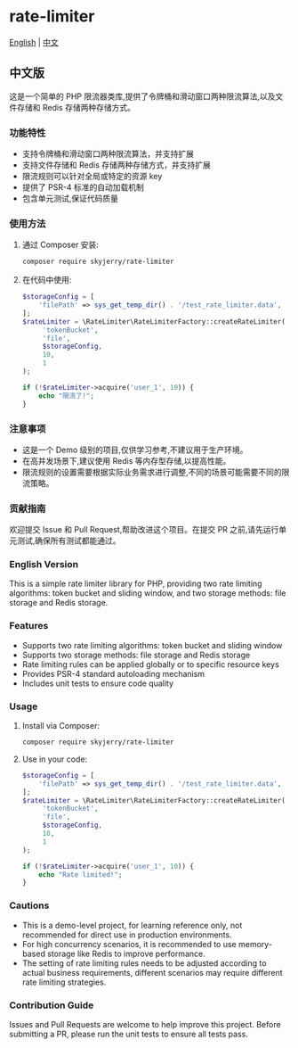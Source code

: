 # rate-limiter

[English](#english-version) | [中文](#中文版)

## 中文版

这是一个简单的 PHP 限流器类库,提供了令牌桶和滑动窗口两种限流算法,以及文件存储和 Redis 存储两种存储方式。

### 功能特性

- 支持令牌桶和滑动窗口两种限流算法，并支持扩展
- 支持文件存储和 Redis 存储两种存储方式，并支持扩展
- 限流规则可以针对全局或特定的资源 key
- 提供了 PSR-4 标准的自动加载机制
- 包含单元测试,保证代码质量

### 使用方法

1. 通过 Composer 安装:
    ```bash
    composer require skyjerry/rate-limiter
    ```
2. 在代码中使用:
    ```php
    $storageConfig = [
        'filePath' => sys_get_temp_dir() . '/test_rate_limiter.data',
    ];
    $rateLimiter = \RateLimiter\RateLimiterFactory::createRateLimiter(
         'tokenBucket',
         'file',
         $storageConfig,
         10,
         1
    );
    
    if (!$rateLimiter->acquire('user_1', 10)) {
        echo "限流了!";
    }
    ```

### 注意事项

- 这是一个 Demo 级别的项目,仅供学习参考,不建议用于生产环境。
- 在高并发场景下,建议使用 Redis 等内存型存储,以提高性能。
- 限流规则的设置需要根据实际业务需求进行调整,不同的场景可能需要不同的限流策略。

### 贡献指南

欢迎提交 Issue 和 Pull Request,帮助改进这个项目。在提交 PR 之前,请先运行单元测试,确保所有测试都能通过。

### English Version

This is a simple rate limiter library for PHP, providing two rate limiting algorithms: token bucket and sliding window, and two storage methods: file storage and Redis storage.

### Features

- Supports two rate limiting algorithms: token bucket and sliding window
- Supports two storage methods: file storage and Redis storage
- Rate limiting rules can be applied globally or to specific resource keys
- Provides PSR-4 standard autoloading mechanism
- Includes unit tests to ensure code quality

### Usage
1. Install via Composer:
    ```bash
    composer require skyjerry/rate-limiter
    ```
2. Use in your code:
    ```php
    $storageConfig = [
        'filePath' => sys_get_temp_dir() . '/test_rate_limiter.data',
    ];
    $rateLimiter = \RateLimiter\RateLimiterFactory::createRateLimiter(
         'tokenBucket',
         'file',
         $storageConfig,
         10,
         1
    );
    
    if (!$rateLimiter->acquire('user_1', 10)) {
        echo "Rate limited!";
    }
    ```

### Cautions

- This is a demo-level project, for learning reference only, not recommended for direct use in production environments.
- For high concurrency scenarios, it is recommended to use memory-based storage like Redis to improve performance.
- The setting of rate limiting rules needs to be adjusted according to actual business requirements, different scenarios may require different rate limiting strategies.


### Contribution Guide
Issues and Pull Requests are welcome to help improve this project. Before submitting a PR, please run the unit tests to ensure all tests pass.